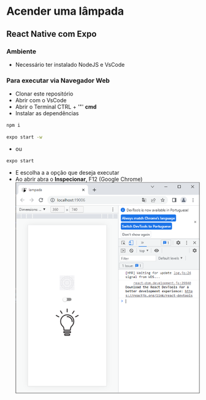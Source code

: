 # Acender uma lâmpada
## React Native com Expo

### Ambiente
- Necessário ter instalado NodeJS e VsCode

### Para executar via Navegador Web
- Clonar este repositório
- Abrir com o VsCode
- Abrir o Terminal CTRL + '"' **cmd**
- Instalar as dependências
```cmd
npm i
```
```cmd
expo start -w
```
- ou
```cmd
expo start
```
- E escolha a a opção que deseja executar
- Ao abrir abra o **Inspecionar**, F12 (Google Chrome)
<br>![Print](./assets/print1.png)
